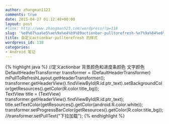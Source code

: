 ```yaml
---
author: zhangman1123
comments: true
date: 2015-04-27 01:12:48+00:00
layout: post
#link: http://www.zhangman523.com/wordpress/?p=118
slug: '%e8%87%aa%e5%ae%9a%e4%b9%89actionbar-pulltorefresh-%e7%9a%84%e6%a0%b7%e5%bc%8f'
title: 自定义actionbar-pulltorefresh 的样式
wordpress_id: 118
categories:
- Android 笔记
---
```


{% highlight java %}
//定义actionbar 背景颜色和进度条颜色 文字颜色   
DefaultHeaderTransformer transformer = (DefaultHeaderTransformer)  
mPullToRefreshLayout.getHeaderTransformer();   
transformer.getHeaderView().findViewById(R.id.ptr_text).setBackgroundColor(getResources().getColor(R.color.title_bg));  
TextView title = (TextView) transformer.getHeaderView().findViewById(R.id.ptr_text);  
title.setTextColor(getResources().getColor(android.R.color.white));   
transformer.setProgressBarColor(getResources().getColor(R.color.title_bg)); 
//transformer.setPullText("下拉加载");
{% endhighlight %}
